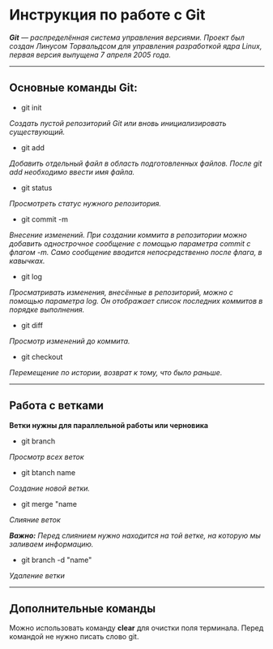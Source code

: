 # Инструкция по работе с Git





*__Git__ — распределённая система управления версиями. Проект был создан Линусом Торвальдсом для управления разработкой ядра Linux, первая версия выпущена 7 апреля 2005 года.*

****
  ## Основные команды Git: ##


* git init

*Создать пустой репозиторий Git или вновь инициализировать существующий.*

* git add

*Добавить отдельный файл в область подготовленных файлов. После git add необходимо ввести имя файла.*

* git status

*Просмотреть статус нужного репозитория.*

* git commit -m

*Внесение изменений. При создании коммита в репозитории можно добавить однострочное сообщение с помощью параметра commit с флагом -m. Само сообщение вводится непосредственно после флага, в кавычках.*

* git log

*Просматривать изменения, внесённые в репозиторий, можно с помощью параметра log. Он отображает список последних коммитов в порядке выполнения.*

* git diff

*Просмотр изменений до коммита.*

* git checkout 

*Перемещение по истории, возврат к тому, что было раньше.*




____
## Работа с ветками ##

__Ветки нужны для параллельной работы или черновика__



* git branch

*Просмотр всех веток*

* git btanch name

*Создание новой ветки.*

* git merge "name

*Слияние веток* 

*__Важно:__ Перед слиянием нужно находится на той ветке, на которую мы заливаем информацию.*

* git branch -d "name"

*Удаление ветки*

____
## Дополнительные команды ##

Можно использовать команду __clear__ для очистки поля терминала. Перед командой не нужно писать слово git.